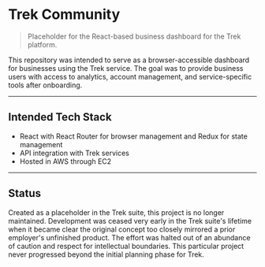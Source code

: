 # Trek Community

> Placeholder for the React-based business dashboard for the Trek platform.

This repository was intended to serve as a browser-accessible dashboard for businesses using the Trek service. The goal was to provide business users with access to analytics, account management, and service-specific tools after onboarding.

--- 

## Intended Tech Stack

- React with React Router for browser management and Redux for state management
- API integration with Trek services
- Hosted in AWS through EC2

---

## Status

Created as a placeholder in the Trek suite, this project is no longer maintained. Development was ceased very early in the Trek suite's lifetime when it became clear the original concept too closely mirrored a prior employer's unfinished product. The effort was halted out of an abundance of caution and respect for intellectual boundaries. This particular project never progressed beyond the initial planning phase for Trek.

